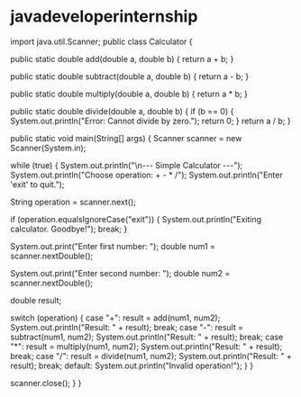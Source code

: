 # javadeveloperinternship
import java.util.Scanner;
public class Calculator {

  public static double add(double a, double b) {
        return a + b;
    }

   public static double subtract(double a, double b) {
        return a - b;
    }

   public static double multiply(double a, double b) {
        return a * b;
    }

   public static double divide(double a, double b) {
        if (b == 0) {
            System.out.println("Error: Cannot divide by zero.");
            return 0;
        }
        return a / b;
    }

  public static void main(String[] args) {
        Scanner scanner = new Scanner(System.in);

   while (true) {
            System.out.println("\n--- Simple Calculator ---");
            System.out.println("Choose operation: +  -  *  /");
            System.out.println("Enter 'exit' to quit.");

  String operation = scanner.next();

   if (operation.equalsIgnoreCase("exit")) {
                System.out.println("Exiting calculator. Goodbye!");
                break;
            }

  System.out.print("Enter first number: ");
            double num1 = scanner.nextDouble();

   System.out.print("Enter second number: ");
            double num2 = scanner.nextDouble();

  double result;

  switch (operation) {
                case "+":
                    result = add(num1, num2);
                    System.out.println("Result: " + result);
                    break;
                case "-":
                    result = subtract(num1, num2);
                    System.out.println("Result: " + result);
                    break;
                case "*":
                    result = multiply(num1, num2);
                    System.out.println("Result: " + result);
                    break;
                case "/":
                    result = divide(num1, num2);
                    System.out.println("Result: " + result);
                    break;
                default:
                    System.out.println("Invalid operation!");
            }
        }

   scanner.close();
   }
}
